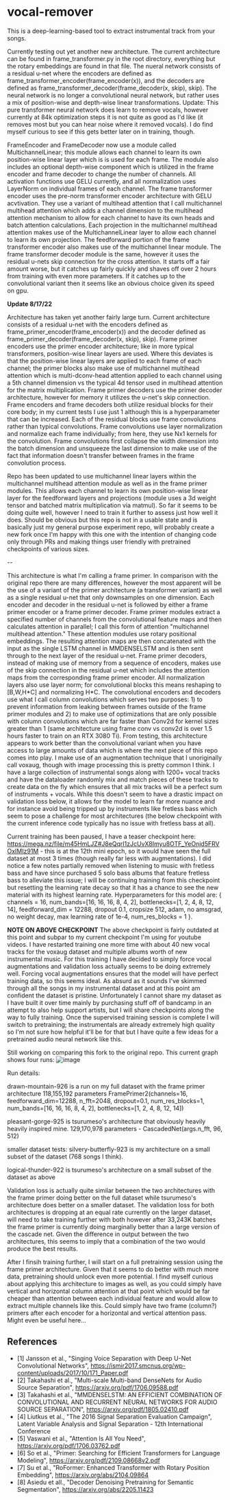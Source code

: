 # vocal-remover

This is a deep-learning-based tool to extract instrumental track from your songs.

Currently testing out yet another new architecture. The current architecture can be found in frame_transformer.py in the root directory, everything but the rotary embeddings are found in that file. The nueral network consists of a residual u-net where the encoders are defined as frame_transformer_encoder(frame_encoder(x)), and the decoders are defined as frame_transformer_decoder(frame_decoder(x, skip), skip). The neural network is no longer a convolutional neural network, but rather uses a mix of position-wise and depth-wise linear transformations. Update: This pure transformer neural network does learn to remove vocals, however currently at 84k optimization steps it is not quite as good as I'd like (it removes most but you can hear noise where it removed vocals). I do find myself curious to see if this gets better later on in training, though.

FrameEncoder and FrameDecoder now use a module called MultichannelLinear; this module allows each channel to learn its own position-wise linear layer which is is used for each frame. The module also includes an optional depth-wise component which is utilized in the frame encoder and frame decoder to change the number of channels. All activation functions use GELU currently, and all normalization uses LayerNorm on individual frames of each channel. The frame transformer encoder uses the pre-norm transformer encoder architecture with GELU acvtivation. They use a variant of multihead attention that I call multichannel multihead attention which adds a channel dimension to the multihead attention mechanism to allow for each channel to have its own heads and batch attention calculations. Each projection in the multichannel multihead attention makes use of the MultichannelLinear layer to allow each channel to learn its own projection. The feedforward portion of the frame transformer encoder also makes use of the multichannel linear module. The frame transformer decoder module is the same, however it uses the residual u-nets skip connection for the cross attention. It starts off a fair amount worse, but it catches up fairly quickly and shaves off over 2 hours from training with even more parameters. If it catches up to the convolutional variant then it seems like an obvious choice given its speed on gpu.

**Update 8/17/22**

Architecture has taken yet another fairly large turn. Current architecture consists of a residual u-net with the encoders defined as frame_primer_encoder(frame_encoder(x)) and the decoder defined as frame_primer_decoder(frame_decoder(x, skip), skip). Frame primer encoders use the primer encoder architecture; like in more typical transformers, position-wise linear layers are used. Where this deviates is that the position-wise linear layers are applied to each frame of each channel; the primer blocks also make use of multichannel multihead attention which is multi-dconv-head attention applied to each channel using a 5th channel dimension vs the typical 4d tensor used in multihead attention for the matrix multiplication. Frame primer decoders use the primer decoder architecture, however for memory it utilizes the u-net's skip connection. Frame encoders and frame decoders both utilize residual blocks for their core body; in my current tests I use just 1 although this is a hyperparameter that can be increased. Each of the residual blocks use frame convolutions rather than typical convolutions. Frame convolutions use layer normalization and normalize each frame individually; from here, they use Nx1 kernels for the convolution. Frame convolutions first collapse the width dimension into the batch dimension and unsqueeze the last dimension to make use of the fact that information doesn't transfer between frames in the frame convolution process.

Repo has been updated to use multichannel linear layers within the multichannel multihead attention module as well as in the frame primer modules. This allows each channel to learn its own position-wise linear layer for the feedforward layers and projections (module uses a 3d weight tensor and batched matrix multiplication via matmul). So far it seems to be doing quite well, however I need to train it further to assess just how well it does. Should be obvious but this repo is not in a usable state and is basically just my general purpose experiment repo, will probably create a new fork once I'm happy with this one with the intention of changing code only through PRs and making things user friendly with pretrained checkpoints of various sizes.

--

This architecture is what I'm calling a frame primer. In comparison with the original repo there are many differences, however the most apparent will be the use of a variant of the primer architecture (a transformer variant) as well as a single residual u-net that only downsamples on one dimension. Each encoder and decoder in the residual u-net is followed by either a frame primer encoder or a frame primer decoder. Frame primer modules extract a specified number of channels from the convolutional feature maps and then calculates attention in parallel; I call this form of attention "multichannel multihead attention." These attention modules use rotary positional embeddings. The resulting attention maps are then concatenated with the input as the single LSTM channel in MMDENSELSTM and is then sent through to the next layer of the residual u-net. Frame primer decoders, instead of making use of memory from a sequence of encoders, makes use of the skip connection in the residual u-net which includes the attention maps from the corresponding frame primer encoder. All normalization layers also use layer norm; for convolutional blocks this means reshaping to [B,W,H\*C] and normalizing H\*C. The convolutional encoders and decoders use what I call column convolutions which serves two purposes: 1) to prevent information from leaking between frames outside of the frame primer modules and 2) to make use of optimizations that are only possible with column convolutions which are far faster than Conv2d for kernel sizes greater than 1 (same architecture using frame conv vs conv2d is over 1.5 hours faster to train on an RTX 3080 Ti). From testing, this architecture appears to work better than the convolutional variant when you have access to large amounts of data which is where the next piece of this repo comes into play. I make use of an augmentation technique that I unoriginally call voxaug, though with image processing this is pretty common I think. I have a large collection of instrumental songs along with 1200+ vocal tracks and have the dataloader randomly mix and match pieces of these tracks to create data on the fly which ensures that all mix tracks will be a perfect sum of instruments + vocals. While this doesn't seem to have a drastic impact on validation loss below, it allows for the model to learn far more nuance and for instance avoid being tripped up by instruments like fretless bass which seem to pose a challenge for most architectures (the below checkpoint with the current inference code typically has no issue with fretless bass at all).

Current training has been paused, I have a teaser checkpoint here: https://mega.nz/file/m45HmLJZ#J8eQqrI1zJcUvX8Imyu8OTF_YeOnjd5FRVOxIMIz91M - this is at the 12th mini epoch, so it would have seen the full dataset at most 3 times (though really far less with augmentations). I did notice a few notes partially removed when listening to music with fretless bass and have since purchased 5 solo bass albums that feature fretless bass to alleviate this issue; I will be continuing training from this checkpoint but resetting the learning rate decay so that it has a chance to see the new material with its highest learning rate. Hyperparameters for this model are: { channels = 16, num_bands=[16, 16, 16, 8, 4, 2], bottlenecks=[1, 2, 4, 8, 12, 14], feedforward_dim = 12288, dropout 0.1, cropsize 512, adam, no amsgrad, no weight decay, max learning rate of 1e-4, num_res_blocks = 1 }.

**NOTE ON ABOVE CHECKPOINT** 
The above checkpoint is fairly outdated at this point and subpar to my current checkpoint I'm using for youtube videos. I have restarted training one more time with about 40 new vocal tracks for the voxaug dataset and multiple albums worth of new instrumental music. For this training I have decided to simply force vocal augmentations and validation loss actually seems to be doing extremely well. Forcing vocal augmentations ensures that the model will have perfect training data, so this seems ideal. As absurd as it sounds I've skimmed through all the songs in my instrumental dataset and at this point am confident the dataset is pristine. Unfortunately I cannot share my dataset as I have built it over time mainly by purchasing stuff off of bandcamp in an attempt to also help support artists, but I will share checkpoints along the way to fully training. Once the supervised training session is complete I will switch to pretraining; the instrumentals are already extremely high quality so I'm not sure how helpful it'll be for that but I have quite a few ideas for a pretrained audio neural network like this.

Still working on comparing this fork to the original repo. This current graph shows four runs: ![image](https://user-images.githubusercontent.com/30326384/183276706-242271c0-b519-4349-9d71-1cbaa10d2589.png)

Run details:

drawn-mountain-926 is a run on my full dataset with the frame primer architecture 118,155,192 parameters FramePrimer2(channels=16, feedforward_dim=12288, n_fft=2048, dropout=0.1, num_res_blocks=1, num_bands=[16, 16, 16, 8, 4, 2], bottlenecks=[1, 2, 4, 8, 12, 14])

pleasant-gorge-925 is tsurumeso's architecture that obviously heavily heavily inspired mine. 129,170,978 parameters - CascadedNet(args.n_fft, 96, 512)

smaller dataset tests:
silvery-butterfly-923 is my architecture on a small subset of the dataset (768 songs I think).

logical-thunder-922 is tsurumeso's architecture on a small subset of the dataset as above

Validation loss is actually quite similar between the two architectures with the frame primer doing better on the full dataset while tsurumeso's architecture does better on a smaller dataset. The validation loss for both architectures is dropping at an equal rate currently on the larger dataset, will need to take training further with both however after 33,243K batches the frame primer is currently doing marginally better than a large version of the cascade net. Given the difference in output between the two architectures, this seems to imply that a combination of the two would produce the best results.

After I finsih training further, I will start on a full pretraining session using the frame primer architecture. Given that it seems to do better with much more data, pretraining should unlock even more potential. I find myself curious about applying this architecture to images as well, as you could simply have vertical and horizontal column attention at that point which would be far cheaper than attention between each individual feature and would allow to extract multiple channels like this. Could simply have two frame (column?) primers after each encoder for a horizontal and vertical attention pass. Might even be useful here...

## References
- [1] Jansson et al., "Singing Voice Separation with Deep U-Net Convolutional Networks", https://ismir2017.smcnus.org/wp-content/uploads/2017/10/171_Paper.pdf
- [2] Takahashi et al., "Multi-scale Multi-band DenseNets for Audio Source Separation", https://arxiv.org/pdf/1706.09588.pdf
- [3] Takahashi et al., "MMDENSELSTM: AN EFFICIENT COMBINATION OF CONVOLUTIONAL AND RECURRENT NEURAL NETWORKS FOR AUDIO SOURCE SEPARATION", https://arxiv.org/pdf/1805.02410.pdf
- [4] Liutkus et al., "The 2016 Signal Separation Evaluation Campaign", Latent Variable Analysis and Signal Separation - 12th International Conference
- [5] Vaswani et al., "Attention Is All You Need", https://arxiv.org/pdf/1706.03762.pdf
- [6] So et al., "Primer: Searching for Efficient Transformers for Language Modeling", https://arxiv.org/pdf/2109.08668v2.pdf
- [7] Su et al., "RoFormer: Enhanced Transformer with Rotary Position Embedding", https://arxiv.org/abs/2104.09864
- [8] Asiedu et all., "Decoder Denoising Pretraining for Semantic Segmentation", https://arxiv.org/abs/2205.11423
